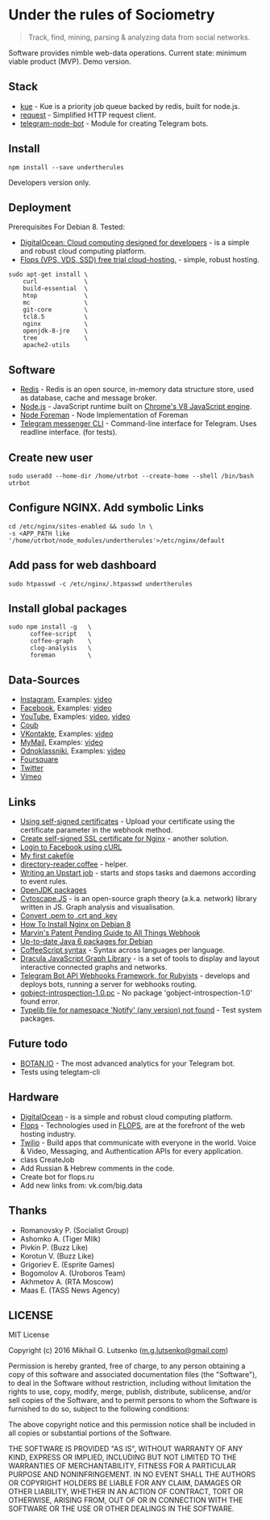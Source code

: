 # Under the rules of Sociometry

> Track, find, mining, parsing & analyzing data from social networks.

Software provides nimble web-data operations.
Current state: minimum viable product (MVP). Demo version.


## Stack
  * [kue](https://www.npmjs.com/package/kue) - Kue is a priority job queue backed by redis, built for node.js.
  * [request](https://www.npmjs.com/package/request) - Simplified HTTP request client.
  * [telegram-node-bot](https://www.npmjs.com/package/telegram-node-bot) - Module for creating Telegram bots.

## Install
  ```
  npm install --save undertherules
  ```
  Developers version only.

## Deployment
Prerequisites For Debian 8. Tested:
  * [DigitalOcean: Cloud computing designed for developers](https://m.do.co/c/e4bc7eb8bf03) -  is a simple and robust cloud computing platform.
  * [Flops (VPS, VDS, SSD) free trial cloud-hosting.](https://flops.ru/?refid=18288) - simple, robust hosting.

  ```
  sudo apt-get install \
      curl             \
      build-essential  \
      htop             \
      mc               \
      git-core         \
      tcl8.5           \
      nginx            \
      openjdk-8-jre    \
      tree             \
      apache2-utils
  ```
## Software
  * [Redis](http://redis.io/topics/quickstart) - Redis is an open source, in-memory data structure store, used as database, cache and message broker.
  * [Node.js](https://nodejs.org/en/download/package-manager/) - JavaScript runtime built on [Chrome's V8 JavaScript engine](https://developers.google.com/v8/).
  * [Node Foreman](https://www.npmjs.com/package/foreman) - Node Implementation of Foreman
  * [Telegram messenger CLI](https://github.com/vysheng/tg) - Command-line interface for Telegram. Uses readline interface. (for tests).

## Create new user
  ```
  sudo useradd --home-dir /home/utrbot --create-home --shell /bin/bash utrbot
  ```
## Configure NGINX. Add symbolic Links
  ```
  cd /etc/nginx/sites-enabled && sudo ln \
  -s <APP_PATH like '/home/utrbot/node_modules/undertherules'>/etc/nginx/default
  ```
## Add pass for web dashboard
  ```
  sudo htpasswd -c /etc/nginx/.htpasswd undertherules
  ```
## Install global packages
  ```
  sudo npm install -g   \
        coffee-script   \
        coffee-graph    \
        clog-analysis   \
        foreman         \
  ```
## Data-Sources
* [Instagram](https://www.instagram.com/developer/), Examples: [video](https://www.instagram.com/p/BLEkdVVjbUQ/)
* [Facebook](https://developers.facebook.com/docs/), Examples: [video](https://facebook.com/bono.appetito/videos/1016876628404543/)
* [YouTube](https://developers.google.com/youtube/v3/), Examples: [video](https://www.youtube.com/watch?v=ql2GIq1qHvo), [video](https://youtu.be/ql2GIq1qHvo)
* [Coub](https://coub.com/dev/docs/Coub+API/Overview)
* [VKontakte](https://vk.com/dev/), Examples: [video](https://vk.com/video-32194285_456239404)
* [MyMail](http://api.mail.ru), Examples: [video](http://my.mail.ru/community/bon.appetit/video/_groupvideo/820.html)        
* [Odnoklassniki](http://new.apiok.ru), Examples: [video](https://ok.ru/video/81684204187)
* [Foursquare](https://developer.foursquare.com)
* [Twitter](https://dev.twitter.com/rest/public)
* [Vimeo](https://developer.vimeo.com)

## Links
* [Using self-signed certificates](https://core.telegram.org/bots/self-signed) - Upload your certificate using the certificate parameter in the webhook method.
* [Create self-signed SSL certificate for Nginx](https://gist.github.com/jessedearing/2351836) - another solution.
* [Login to Facebook using cURL](https://gist.github.com/hubgit/306638)
* [My first cakefile](https://gist.github.com/joshski/922990)
* [directory-reader.coffee](https://gist.github.com/rodw/6912281) - helper.
* [Writing an Upstart job](https://wiki.debian.org/Upstart) -  starts and stops tasks and daemons according to event rules.
* [OpenJDK packages](https://wiki.debian.org/JavaPackage)
* [Cytoscape.JS](http://js.cytoscape.org/) - is an open-source graph theory (a.k.a. network) library written in JS.  Graph analysis and visualisation.
* [Convert .pem to .crt and .key](http://stackoverflow.com/questions/13732826/convert-pem-to-crt-and-key)
* [How To Install Nginx on Debian 8](https://www.digitalocean.com/community/tutorials/how-to-install-nginx-on-debian-8)
* [Marvin's Patent Pending Guide to All Things Webhook](https://core.telegram.org/bots/webhooks)
* [Up-to-date Java 6 packages for Debian  ](https://github.com/rraptorr/sun-java6)
* [CoffeeScript syntax](http://rigaux.org/language-study/syntax-across-languages-per-language/CoffeeScript.html) - Syntax across languages per language.
* [Dracula JavaScript Graph Library](https://www.graphdracula.net) - is a set of tools to display and layout interactive connected graphs and networks.
* [Telegram Bot API Webhooks Framework, for Rubyists](https://github.com/solyaris/BOTServer) - develops and deploys bots, running a server for webhooks routing.
* [gobject-introspection-1.0.pc](http://stackoverflow.com/questions/18025730/) - No package 'gobject-introspection-1.0' found error.
* [Typelib file for namespace 'Notify' (any version) not found](https://github.com/vysheng/tg/issues/424) - Test system packages.

## Future todo
  * [BOTAN.IO](http://botan.io) - The most advanced analytics for your Telegram bot.
  * Tests using telegtam-cli

## Hardware
  * [DigitalOcean](https://m.do.co/c/e4bc7eb8bf03) -  is a simple and robust cloud computing platform.
  * [Flops](https://flops.ru/?refid=18288) - Technologies used in [FLOPS](https://flops.ru/?refid=18288), are at the forefront of the web hosting industry.
  * [Twilio](https://www.twilio.com) - Build apps that communicate with everyone in the world. Voice & Video, Messaging, and Authentication APIs for every application.
  * class CreateJob
  * Add Russian & Hebrew comments in the code.
  * Create bot for flops.ru
  * Add new links from: vk.com/big.data

## Thanks
  * Romanovsky P. (Socialist Group)
  * Ashomko A. (Tiger Milk)
  * Pivkin P. (Buzz Like)
  * Korotun V. (Buzz Like)
  * Grigoriev E. (Esprite Games)
  * Bogomolov A. (Uroboros Team)
  * Akhmetov A. (RTA Moscow)
  * Maas E. (TASS News Agency)

## LICENSE
MIT License

Copyright (c) 2016 Mikhail G. Lutsenko (m.g.lutsenko@gmail.com)

Permission is hereby granted, free of charge, to any person obtaining a copy
of this software and associated documentation files (the "Software"), to deal
in the Software without restriction, including without limitation the rights
to use, copy, modify, merge, publish, distribute, sublicense, and/or sell
copies of the Software, and to permit persons to whom the Software is
furnished to do so, subject to the following conditions:

The above copyright notice and this permission notice shall be
included in all copies or substantial portions of the Software.

THE SOFTWARE IS PROVIDED "AS IS", WITHOUT WARRANTY OF ANY KIND, EXPRESS OR IMPLIED,
INCLUDING BUT NOT LIMITED TO THE WARRANTIES OF MERCHANTABILITY, FITNESS FOR A PARTICULAR
PURPOSE AND NONINFRINGEMENT. IN NO EVENT SHALL THE AUTHORS OR COPYRIGHT HOLDERS BE LIABLE
FOR ANY CLAIM, DAMAGES OR OTHER LIABILITY, WHETHER IN AN ACTION OF CONTRACT, TORT OR OTHERWISE,
ARISING FROM, OUT OF OR IN CONNECTION WITH THE SOFTWARE OR THE USE OR OTHER DEALINGS IN THE SOFTWARE.
